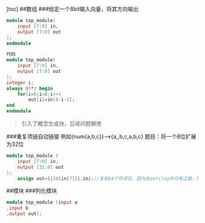 [toc]
##数组
###给定一个8bit输入向量，将其方向输出
```verilog
module top_module(
    input [7:0] in,
    output [7:0] out
);
endmodule

代码
module top_module(
    input [7:0] in,
    output [7:0] out
);
integer i;
always @(*) begin
    for(i=0;i<8;i++)
        out[i]=in[8-i-1];
end
endmodule
```
>引入了概念生成快，后续问题解绝

###重复项链自动链接
例如{num{a,b,c}}——>{a,,b,c,a,b,c}
题目：将一个8位扩展为32位
```verilog
module top_module (
    input [7:0] in,
    output [31:0] out
);
    assign out={{24{in[7]}},in};//复制24个符号位，因为在verilog中只有正数，所以默认为零

```
##模块
###列化模块
```verilog
module top_module (input a
,input b
,output out);

```
